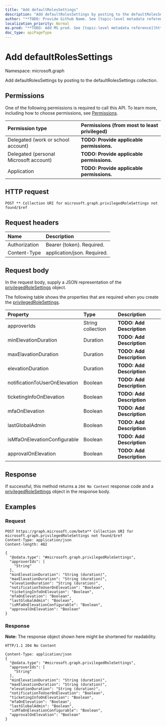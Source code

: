 ```yaml
---
title: "Add defaultRolesSettings"
description: "Add defaultRolesSettings by posting to the defaultRolesSettings collection."
author: "**TODO: Provide Github Name. See [topic-level metadata reference](https://msgo.azurewebsites.net/add/document/guidelines/metadata.html#topic-level-metadata)**"
localization_priority: Normal
ms.prod: "**TODO: Add MS prod. See [topic-level metadata reference](https://msgo.azurewebsites.net/add/document/guidelines/metadata.html#topic-level-metadata)**"
doc_type: apiPageType
---
```


# Add defaultRolesSettings
Namespace: microsoft.graph

Add defaultRolesSettings by posting to the defaultRolesSettings collection.

## Permissions
One of the following permissions is required to call this API. To learn more, including how to choose permissions, see [Permissions](/graph/permissions-reference).

|Permission type|Permissions (from most to least privileged)|
|:---|:---|
|Delegated (work or school account)|**TODO: Provide applicable permissions.**|
|Delegated (personal Microsoft account)|**TODO: Provide applicable permissions.**|
|Application|**TODO: Provide applicable permissions.**|

## HTTP request

<!-- {
  "blockType": "ignored"
}
-->
``` http
POST ** Collection URI for microsoft.graph.privilegedRoleSettings not found/$ref
```

## Request headers
|Name|Description|
|:---|:---|
|Authorization|Bearer {token}. Required.|
|Content-Type|application/json. Required.|

## Request body
In the request body, supply a JSON representation of the [privilegedRoleSettings](../resources/privilegedrolesettings.md) object.

The following table shows the properties that are required when you create the [privilegedRoleSettings](../resources/privilegedrolesettings.md).

|Property|Type|Description|
|:---|:---|:---|
|approverIds|String collection|**TODO: Add Description**|
|minElevationDuration|Duration|**TODO: Add Description**|
|maxElavationDuration|Duration|**TODO: Add Description**|
|elevationDuration|Duration|**TODO: Add Description**|
|notificationToUserOnElevation|Boolean|**TODO: Add Description**|
|ticketingInfoOnElevation|Boolean|**TODO: Add Description**|
|mfaOnElevation|Boolean|**TODO: Add Description**|
|lastGlobalAdmin|Boolean|**TODO: Add Description**|
|isMfaOnElevationConfigurable|Boolean|**TODO: Add Description**|
|approvalOnElevation|Boolean|**TODO: Add Description**|



## Response

If successful, this method returns a `204 No Content` response code and a [privilegedRoleSettings](../resources/privilegedrolesettings.md) object in the response body.

## Examples

### Request
<!-- {
  "blockType": "request",
  "name": "create_privilegedrolesettings_from_"
}
-->
``` http
POST https://graph.microsoft.com/beta** Collection URI for microsoft.graph.privilegedRoleSettings not found/$ref
Content-Type: application/json
Content-length: 482

{
  "@odata.type": "#microsoft.graph.privilegedRoleSettings",
  "approverIds": [
    "String"
  ],
  "minElevationDuration": "String (duration)",
  "maxElavationDuration": "String (duration)",
  "elevationDuration": "String (duration)",
  "notificationToUserOnElevation": "Boolean",
  "ticketingInfoOnElevation": "Boolean",
  "mfaOnElevation": "Boolean",
  "lastGlobalAdmin": "Boolean",
  "isMfaOnElevationConfigurable": "Boolean",
  "approvalOnElevation": "Boolean"
}
```


### Response
**Note:** The response object shown here might be shortened for readability.
<!-- {
  "blockType": "response",
  "truncated": true,
  "@odata.type": "microsoft.graph.privilegedRoleSettings"
}
-->
``` http
HTTP/1.1 204 No Content

Content-Type: application/json
{
  "@odata.type": "#microsoft.graph.privilegedRoleSettings",
  "approverIds": [
    "String"
  ],
  "minElevationDuration": "String (duration)",
  "maxElavationDuration": "String (duration)",
  "elevationDuration": "String (duration)",
  "notificationToUserOnElevation": "Boolean",
  "ticketingInfoOnElevation": "Boolean",
  "mfaOnElevation": "Boolean",
  "lastGlobalAdmin": "Boolean",
  "isMfaOnElevationConfigurable": "Boolean",
  "approvalOnElevation": "Boolean"
}
```

